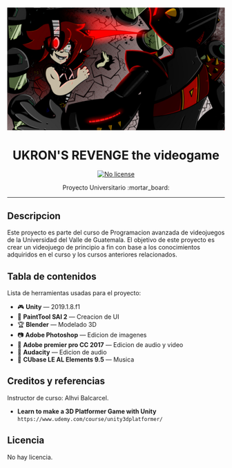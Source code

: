 <h1 align="center">
<br>
  <img src="Thaddeus_Fight.jpg" alt="UkronTadd" width="664"> 
<br>
<br>
UKRON'S REVENGE the videogame
</h1>
    
<p align="center">
  
  <a href="https://opensource.org/licenses/MIT">
    <img src="https://img.shields.io/static/v1?label=License&message=NoLicense&color=<COLOR>" alt="No license">
  </a>
</p>

<p align="center">Proyecto Universitario :mortar_board:</p>

<hr />

## Descripcion

Este proyecto es parte del curso de Programacion avanzada de videojuegos de la Universidad del Valle de Guatemala. El objetivo de este proyecto es crear un videojuego de principio a fin con base a los conocimientos adquiridos en el curso y los cursos anteriores relacionados.

## Tabla de contenidos

Lista de herramientas usadas para el proyecto:

- :video_game: **Unity** — 2019.1.8.f1
- :art: **PaintTool SAI 2** — Creacion de UI
- :trophy: **Blender** — Modelado 3D
- :camera: **Adobe Photoshop** — Edicion de imagenes
- 🚀 **Adobe premier pro CC 2017**  — Edicion de audio y video
- :radio_button: **Audacity**  — Edicion de audio
- :musical_note: **CUbase LE AL Elements 9.5** — Musica

## Creditos y referencias
Instructor de curso: Alhvi Balcarcel.

- **Learn to make a 3D Platformer Game with Unity** `https://www.udemy.com/course/unity3dplatformer/`

## Licencia
No hay licencia.
